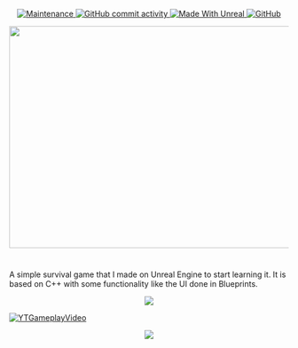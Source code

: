 
<p align="center">
  <a href="https://github.com/Charutito/ApocalypseShooter/graphs/commit-activity"> <img alt="Maintenance" src="https://img.shields.io/maintenance/yes/2022"> </a>
  <a href="https://github.com/login?return_to=%2FCharutito"> <img alt="GitHub commit activity" src="https://img.shields.io/github/commit-activity/w/Charutito/ApocalypseShooter"> </a>
  <a href="https://www.unrealengine.com/"> <img alt="Made With Unreal" src="https://img.shields.io/badge/Made%20With-Unreal-EEA634.svg?style=flat&logo=unrealengine"> </a>  
  <a href="https://github.com/login?return_to=%2FCharutito"> <img alt="GitHub" src="https://img.shields.io/github/followers/Charutito?label=Follow%20me%21&style=social"> </a>
</p>

<p align="center">
  <img width="800" height="400" src="https://user-images.githubusercontent.com/14026025/174063092-ba0161a6-3254-4ba3-8cf6-43678b5c8ef0.png">
</p>

# 
A simple survival game that I made on Unreal Engine to start learning it. It is based on C++ with some functionality like the UI done in Blueprints.

<p align="center">
  <img src="https://user-images.githubusercontent.com/14026025/174059860-0e0b20b2-ce3c-4631-8987-3fc56ae78a2d.png">
</p>

[![YTGameplayVideo](https://user-images.githubusercontent.com/14026025/174060801-214c1e9a-ed41-41ba-93ac-190a01d04bff.png)](https://www.youtube.com/watch?v=E7TcMcx-Q9I)


<p align="center">
  <img src="https://user-images.githubusercontent.com/14026025/174059860-0e0b20b2-ce3c-4631-8987-3fc56ae78a2d.png">
</p>

